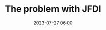 ---
title:  The problem with JFDI
draft:  true
date:   2023-07-27 06:00
image:  '/images/blog/dev-life/the-problem-with-jfdi/preview.jpg'
tags:   [tech, agile, scrum, tools]
---